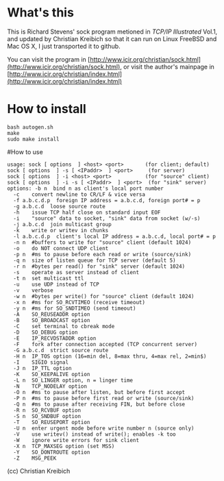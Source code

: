 # What's this

This is Richard Stevens' sock program metioned in _TCP/IP Illustrated_ Vol.1, and updated by Christian Kreibich so that it can run on Linux FreeBSD and Mac OS X, I just transported it to github.

You can visit the program in [http://www.icir.org/christian/sock.html](http://www.icir.org/christian/sock.html), or visit the author's mainpage in [http://www.icir.org/christian/index.html](http://www.icir.org/christian/index.html)

# How to install
```
bash autogen.sh
make
sudo make install
```

#How to use 
```
usage: sock [ options  ] <host> <port>       (for client; default)
sock [ options  ] -s [ <IPaddr>  ] <port>     (for server)
sock [ options  ] -i <host> <port>           (for "source" client)
sock [ options  ] -i -s [ <IPaddr>  ] <port>  (for "sink" server)
options: -b n  bind n as client's local port number
  -c    convert newline to CR/LF & vice versa
  -f a.b.c.d.p  foreign IP address = a.b.c.d, foreign port# = p
  -g a.b.c.d  loose source route
  -h    issue TCP half close on standard input EOF
  -i    "source" data to socket, "sink" data from socket (w/-s)
  -j a.b.c.d  join multicast group
  -k    write or writev in chunks
  -l a.b.c.d.p  client's local IP address = a.b.c.d, local port# = p
  -n n  #buffers to write for "source" client (default 1024)
  -o    do NOT connect UDP client
  -p n  #ms to pause before each read or write (source/sink)
  -q n  size of listen queue for TCP server (default 5)
  -r n  #bytes per read() for "sink" server (default 1024)
  -s    operate as server instead of client
  -t n  set multicast ttl
  -u    use UDP instead of TCP
  -v    verbose
  -w n  #bytes per write() for "source" client (default 1024)
  -x n  #ms for SO_RCVTIMEO (receive timeout)
  -y n  #ms for SO_SNDTIMEO (send timeout)
  -A    SO_REUSEADDR option
  -B    SO_BROADCAST option
  -C    set terminal to cbreak mode
  -D    SO_DEBUG option
  -E    IP_RECVDSTADDR option
  -F    fork after connection accepted (TCP concurrent server)
  -G a.b.c.d  strict source route
  -H n  IP_TOS option (16=min del, 8=max thru, 4=max rel, 2=min$)
  -I    SIGIO signal
  -J n  IP_TTL option
  -K    SO_KEEPALIVE option
  -L n  SO_LINGER option, n = linger time
  -N    TCP_NODELAY option
  -O n  #ms to pause after listen, but before first accept
  -P n  #ms to pause before first read or write (source/sink)
  -Q n  #ms to pause after receiving FIN, but before close
  -R n  SO_RCVBUF option
  -S n  SO_SNDBUF option
  -T    SO_REUSEPORT option
  -U n  enter urgent mode before write number n (source only)
  -V    use writev() instead of write(); enables -k too
  -W    ignore write errors for sink client
  -X n  TCP_MAXSEG option (set MSS)
  -Y    SO_DONTROUTE option
  -Z    MSG_PEEK
```

(cc) Christian Kreibich 
